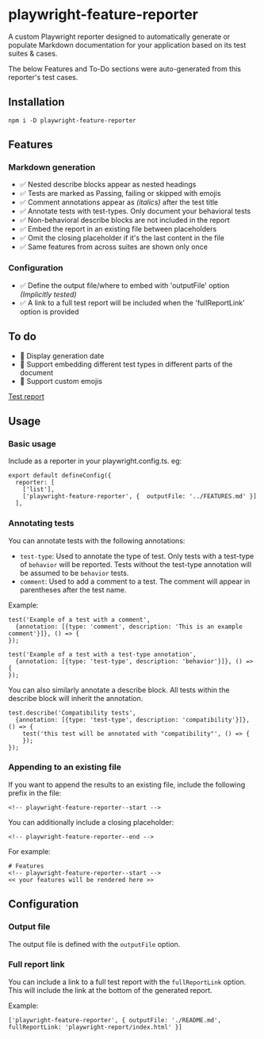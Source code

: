 # playwright-feature-reporter
A custom Playwright reporter designed to automatically generate or populate Markdown documentation for your application based on its test suites & cases.

The below Features and To-Do sections were auto-generated from this reporter's test cases.

## Installation

```
npm i -D playwright-feature-reporter
```

<!-- playwright-feature-reporter--start -->
## Features
  ### Markdown generation
  - :white_check_mark: Nested describe blocks appear as nested headings
  - :white_check_mark: Tests are marked as Passing, failing or skipped with emojis
  - :white_check_mark: Comment annotations appear as *(italics)* after the test title
  - :white_check_mark: Annotate tests with test-types. Only document your behavioral tests
  - :white_check_mark: Non-behavioral describe blocks are not included in the report
  - :white_check_mark: Embed the report in an existing file between placeholders
  - :white_check_mark: Omit the closing placeholder if it's the last content in the file
  - :white_check_mark: Same features from across suites are shown only once
  ### Configuration
  - :white_check_mark: Define the output file/where to embed with 'outputFile' option *(Implicitly tested)*
  - :white_check_mark: A link to a full test report will be included when the 'fullReportLink' option is provided
## To do
- :construction: Display generation date
- :construction: Support embedding different test types in different parts of the document
- :construction: Support custom emojis

[Test report](https://raw.githack.com/royk/playwright-feature-reporter/refs/heads/main/playwright-report/index.html)
<!-- playwright-feature-reporter--end -->

## Usage

### Basic usage
Include as a reporter in your playwright.config.ts. eg:

```
export default defineConfig({
  reporter: [
    ['list'],
    ['playwright-feature-reporter', {  outputFile: '../FEATURES.md' }]
  ],
```

### Annotating tests

You can annotate tests with the following annotations:

- `test-type`: Used to annotate the type of test. Only tests with a test-type of `behavior` will be reported. Tests without the test-type annotation will be assumed to be `behavior` tests.
- `comment`: Used to add a comment to a test. The comment will appear in parentheses after the test name.

Example:
```
test('Example of a test with a comment', 
  {annotation: [{type: 'comment', description: 'This is an example comment'}]}, () => {
});

test('Example of a test with a test-type annotation', 
  {annotation: [{type: 'test-type', description: 'behavior'}]}, () => {
});
```

You can also similarly annotate a describe block. All tests within the describe block will inherit the annotation.

```
test.describe('Compatibility tests', 
  {annotation: [{type: 'test-type', description: 'compatibility'}]}, () => {
    test('this test will be annotated with "compatibility"', () => {
    });
});
```

### Appending to an existing file
If you want to append the results to an existing file, include the following prefix in the file:

```
<!-- playwright-feature-reporter--start -->
```
You can additionally include a closing placeholder:

```
<!-- playwright-feature-reporter--end -->
```

For example:

```
# Features
<!-- playwright-feature-reporter--start -->
<< your features will be rendered here >>
```
## Configuration

### Output file
The output file is defined with the `outputFile` option.

### Full report link
You can include a link to a full test report with the `fullReportLink` option. This will include the link at the bottom of the generated report.

Example:
```
['playwright-feature-reporter', { outputFile: './README.md', fullReportLink: 'playwright-report/index.html' }]
```